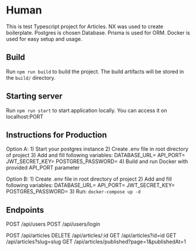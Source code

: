 # Human

This is test Typescript project for Articles.
NX was used to create boilerplate.
Postgres is chosen Database.
Prisma is used for ORM.
Docker is used for easy setup and usage.

## Build

Run `npm run build` to build the project. The build artifacts will be stored in the `build/` directory.

## Starting server

Run `npm run start` to start application locally. You can access it on localhost:PORT

## Instructions for Production

Option A:
    1) Start your postgres instance
    2) Create .env file in root directory of project
    3) Add and fill following variables:
        DATABASE_URL=
        API_PORT=
        JWT_SECRET_KEY=
        POSTGRES_PASSWORD=
    4) Build and run Docker with provided API_PORT parameter

Option B:
    1) Create .env file in root directory of project
    2) Add and fill following variables:
        DATABASE_URL=
        API_PORT=
        JWT_SECRET_KEY=
        POSTGRES_PASSWORD=
    3) Run: `docker-compose up -d`

## Endpoints

POST /api/users
POST /api/users/login

POST /api/articles
DELETE /api/articles/:id
GET /api/articles?id=id
GET /api/articles?slug=slug
GET /api/articles/published?page=1&publishedAt=1
